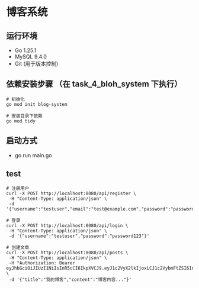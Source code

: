 # 博客系统

## 运行环境

 - Go 1.25.1
 - MySQL 9.4.0
 - Git (用于版本控制)


##  依赖安装步骤 （在 task_4_bloh_system 下执行）

```
# 初始化
go mod init blog-system

# 安装目录下依赖
go mod tidy
```

## 启动方式

 - go run main.go


 ## test

 ```
 # 注册用户
curl -X POST http://localhost:8080/api/register \
  -H "Content-Type: application/json" \
  -d '{"username":"testuser","email":"test@example.com","password":"password123"}'

# 登录
curl -X POST http://localhost:8080/api/login \
  -H "Content-Type: application/json" \
  -d '{"username":"testuser","password":"password123"}'

# 创建文章
curl -X POST http://localhost:8080/api/posts \
  -H "Content-Type: application/json" \
  -H "Authorization: Bearer eyJhbGciOiJIUzI1NiIsInR5cCI6IkpXVCJ9.eyJ1c2VyX2lkIjoxLCJ1c2VybmFtZSI6InRlc3R1c2VyIiwiZXhwIjoxNzU5Mjc0MjI0fQ.jgy3so6O2mVfvjM6KlRD635OyqSLn_PmM2SpSduw9ew" \
  -d '{"title":"我的博客","content":"博客内容..."}'
 ```